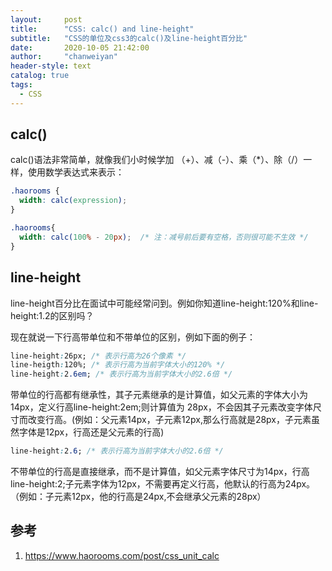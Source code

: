 ```yaml
---
layout:     post
title:      "CSS: calc() and line-height"
subtitle:   "CSS的单位及css3的calc()及line-height百分比"
date:       2020-10-05 21:42:00
author:     "chanweiyan"
header-style: text
catalog: true
tags:
  - CSS
---
```


## calc()

calc()语法非常简单，就像我们小时候学加 （+）、减（-）、乘（*）、除（/）一样，使用数学表达式来表示：

```css
.haorooms {
  width: calc(expression);
}

.haorooms{
  width: calc(100% - 20px);  /* 注：减号前后要有空格，否则很可能不生效 */
}

```

## line-height

line-height百分比在面试中可能经常问到。例如你知道line-height:120%和line-height:1.2的区别吗？

现在就说一下行高带单位和不带单位的区别，例如下面的例子：

```css
line-height:26px; /* 表示行高为26个像素 */
line-heigth:120%; /* 表示行高为当前字体大小的120% */
line-height:2.6em; /* 表示行高为当前字体大小的2.6倍 */
```

带单位的行高都有继承性，其子元素继承的是计算值，如父元素的字体大小为14px，定义行高line-height:2em;则计算值为 28px，不会因其子元素改变字体尺寸而改变行高。(例如：父元素14px，子元素12px,那么行高就是28px，子元素虽然字体是12px，行高还是父元素的行高)

```css
line-height:2.6; /* 表示行高为当前字体大小的2.6倍 */
```

不带单位的行高是直接继承，而不是计算值，如父元素字体尺寸为14px，行高line-height:2;子元素字体为12px，不需要再定义行高，他默认的行高为24px。（例如：子元素12px，他的行高是24px,不会继承父元素的28px）

## 参考

1. <https://www.haorooms.com/post/css_unit_calc>

